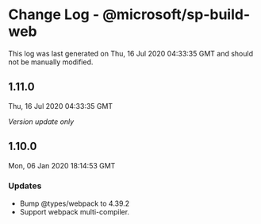 # Change Log - @microsoft/sp-build-web

This log was last generated on Thu, 16 Jul 2020 04:33:35 GMT and should not be manually modified.

## 1.11.0
Thu, 16 Jul 2020 04:33:35 GMT

*Version update only*

## 1.10.0
Mon, 06 Jan 2020 18:14:53 GMT

### Updates

- Bump @types/webpack to 4.39.2
- Support webpack multi-compiler.

